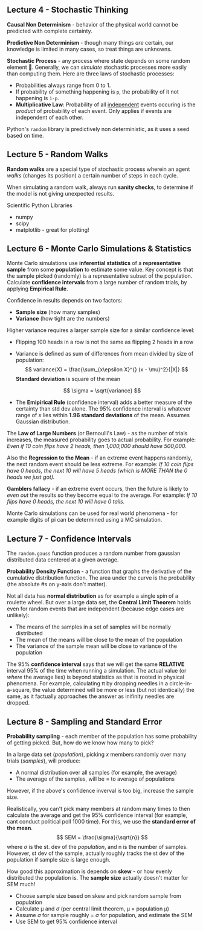 ## Lecture 4 - Stochastic Thinking

**Causal Non Determinism** - behavior of the physical world cannot be predicted with complete certainty.

**Predictive Non Determinism** - though many things *are* certain, our knowledge is limited in many cases, so treat things are unknowns.

**Stochastic Process** - any process where state depends on some random element :game_die:. Generally, we can *simulate* stochastic processes more easily than computing them. Here are three laws of stochastic processes:

- Probabilities always range from 0 to 1.
- If probability of something happening is `p`, the probability of it not happening is `1-p`.
- **Multiplicative Law**: Probability of all <u>independent</u> events occuring is the *product* of probability of each event. Only applies if events are independent of each other.

Python's `random` library is predictively non deterministic, as it uses a seed based on time.

## Lecture 5 - Random Walks

**Random walks** are a special type of stochastic process wherein an agent *walks* (changes its position) a certain number of steps in each cycle.

When simulating a random walk, always run **sanity checks**, to determine if the model is not giving unexpected results.

Scientific Python Libraries

- numpy
- scipy
- matplotlib - great for plotting!

## Lecture 6 - Monte Carlo Simulations & Statistics

Monte Carlo simulations use **inferential statistics** of a **representative sample** from some **population** to estimate some value. Key concept is that the sample picked (randomly) is a representative subset of the population. Calculate **confidence intervals** from a large number of random trials, by applying **Empirical Rule**.

Confidence in results depends on two factors:

- **Sample size** (how many samples)
- **Variance** (how tight are the numbers)

Higher variance requires a larger sample size for a similar confidence level:

- Flipping 100 heads in a row is not the same as flipping 2 heads in a row

- Variance is defined as sum of differences from mean divided by size of population:
  $$
  variance(X) = \frac{\sum_{x\epsilon X}^{} (x - \mu)^2}{|X|}
  $$
  **Standard deviation** is square of the mean

$$
\sigma = \sqrt{variance}
$$

- The **Emipirical Rule** (confidence interval) adds a better measure of the certainty than std dev alone. The 95% confidence interval is whatever range of *x* lies within **1.96 standard deviations** of the mean. Assumes Gaussian distribution.

The **Law of Large Numbers** (or Bernoulli's Law) - as the number of trials increases, the measured probability goes to actual probability. For example: *Even if 10 coin flips have 2 heads, then 1,000,000 should have 500,000.*

Also the **Regression to the Mean** - if an extreme event happens randomly, the next random event should be less extreme. For example: *If 10 coin flips have 0 heads, the next 10 will have 5 heads (which is MORE THAN the 0 heads we just got).*

**Gamblers fallacy** - if an extreme event occurs, then the future is likely to *even out* the results so they become equal to the average. For example: *If 10 flips have 0 heads, the next 10 will have 0 tails.*

Monte Carlo simulations can be used for real world phenomena - for example digits of pi can be determined using a MC simulation.

## Lecture 7 - Confidence Intervals

The `random.gauss` function produces a random number from gaussian distributed data centered at a given average.

**Probability Density Function** - a function that graphs the derivative of the cumulative distribution function. The area under the curve is the probability (the absolute #s on y-axis don't matter).

Not all data has **normal distribution** as for example a single spin of a roulette wheel. But over a large data set, the **Central Limit Theorem** holds even for random events that are independent (because edge cases are unlikely):

- The means of the samples in a set of samples will be normally distributed
- The mean of the means will be close to the mean of the population
- The variance of the sample mean will be close to variance of the population

The 95% **confidence interval**  says that we will get the same **RELATIVE** interval 95% of the time when running a simulation. The actual value (or *where* the average lies) is beyond statistics as that is rooted in physical phenomena.
For example, calculating π by dropping needles in a circle-in-a-square, the value determined will be more or less (but not identically) the same, as it factually approaches the answer as inifinity needles are dropped.

## Lecture 8 - Sampling and Standard Error

**Probability sampling** - each member of the population has some probability of getting picked. But, how do we know how many to pick?

In a large data set (*population*), picking *x* members randomly over many trials (*samples*), will produce:

- A normal distribution over all samples (for example, the average)
- The average of the samples, will be = to average of populations

However, if the above's confidence inverval is too big, increase the sample size. 

Realistically, you can't pick many members at random many times to then calculate the average and get the 95% confidence interval (for example, cant conduct political poll 1000 time). For this, we use the **standard error of the mean**.
$$
SEM = \frac{\sigma}{\sqrt{n}}
$$
where $\sigma$ is the st. dev of the *population*, and n is the number of samples. However, st dev of the sample, actually roughly tracks the st dev of the population if sample size is large enough.

How good this approximation is depends on **skew** - or how evenly distributed the population is. The **sample size** actually doesn't matter for SEM much!

- Choose sample size based on skew and pick random sample from population
- Calculate µ and $\sigma$ (per central limit theorem, µ = population µ)
- Assume $\sigma$ for sample roughly = $\sigma$ for population, and estimate the SEM
- Use SEM to get 95% confidence interval









